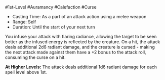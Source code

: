 #1st-Level #Auramancy #Calefaction #Curse
 
- Casting Time: As a part of an attack action using a melee weapon
- Range: Self
- Duration: Until the start of your next turn  

You infuse your attack with flaring radiance, allowing the target to be seen better as the infused energy is reflected by the creature. On a hit, the attack deals additional 2d6 radiant damage, and the creature is cursed - making the next attack made against them have a +2 bonus to the attack roll, consuming the curse on a hit.
 
**At Higher Levels:** The attack deals additional 1d6 radiant damage for each spell level above 1st.